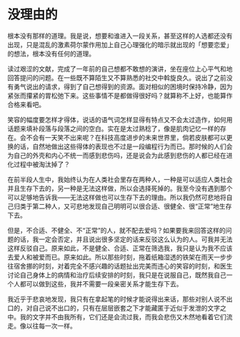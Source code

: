 # 没理由的

​	根本没有那样的道理。我是说，想要和谁进入一段关系，甚至这样的人选都还没有出现，只是混乱的激素荷尔蒙作用加上自己心理强化的暗示就出现的「想要恋爱」的想法，根本没有任何的道理。

​	读过艰涩的文献，完成了一年前的自己想都不敢想的演讲，坐在座位上心平气和地回答提问的问题。在一些既不算陌生又不算熟悉的社交中斡旋良久。说出了之前没有勇气说出的请求，得到了自己想得到的资源。面对相似的困境时保持冷静，因为紧张而攥紧的胃松弛下来。这些事情不是都做得很好吗？就算称不上好，也能算作合格来看吧。

​	笑容的幅度要怎样才得体，说话的语气词怎样显得有特点又不会太过造作，如何用话题来填补段落与段落之间的空白。实在是太过熟稔了，像是肌肉记忆一样的存在。会不会有一天笑不出来呢？在科技高度进步的未来世界里，倘若皮肤都可以更换的话，自然地做出这些得体的表现也不过是一段编程行为而已。那时候的人们会为自己的外壳和内心不统一而感到悲伤吗，还是说会为此感到悲伤的人都已经在进化过程中被淘汰掉了？

​	在前半段人生中，我始终认为在人类社会里存在两种人，一种是可以适应人类社会并且生存下去的，另一种是无法这样做，所以会选择死掉的。我至今没有遇到那个可以足够地告诉我——无法这样做也可以生存下去的理由。所以我仍然可悲地将自己归类于第二种人，又可悲地发现自己明明可以很合适、很健全、很“正常”地生存下去。

​	但是，不合适、不健全、不“正常”的人，就不配去爱吗？如果要我来回答这样的问题的话，我一定会否定，并且说出很多坚定的话来反驳这么认为的人。可我并无法这样反驳自己。原来如此，不是健全、合适、正常在筛选我，我只是认为我不应该去爱人和被爱而已。原来如此。所以那些时刻，拖着纸箱湿透的铁架在雨天一步步往宿舍挪的时刻，对着完全不感兴趣的话题扯出完美而违心的笑容的时刻，和医生讨论自己身体上的病情和治疗后续安排的时刻，我只是在说服自己，既然我自己一个人都可以做到这些，我并不需要一段亲密关系才能生存下去。

​	我近乎于悲哀地发现，我只有在拿起笔的时候才能说得出来话，那些对别人说不出口的，对自己说不出口的，只有在层层嵌套之下才能藏匿于近似于发泄的文字之中。我的文字并不由我所有，它们还是会流过我，而我会悲伤又木然地看着它们流走。像以往每一次一样。

